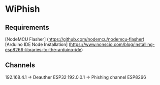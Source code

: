 # WiPhish

## Requirements

[NodeMCU Flasher] (https://github.com/nodemcu/nodemcu-flasher) <br>
[Arduino IDE Node Installation] (https://www.nonscio.com/blog/installing-esp8266-libraries-to-the-arduino-ide)


## Channels

192.168.4.1 -> Deauther ESP32
192.0.0.1 -> Phishing channel ESP8266
